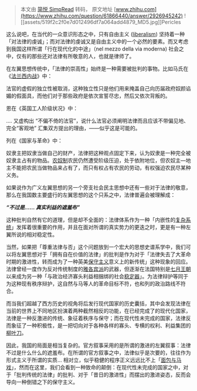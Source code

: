 > 本文由 [简悦 SimpRead](http://ksria.com/simpread/) 转码， 原文地址 [www.zhihu.com](https://www.zhihu.com/question/61866440/answer/2926945242) ![[assets/519f2c2f0e7d012496df7a064add4879_MD5.jpg]]Pericles​

这么说吧，在当代的一众意识形态之中，只有自由主义 ([liberalism](https://www.zhihu.com/search?q=liberalism&search_source=Entity&hybrid_search_source=Entity&hybrid_search_extra=%7B%22sourceType%22%3A%22answer%22%2C%22sourceId%22%3A2926945242%7D)) 坚持着一种「对法律的虔诚」；而对法律的虔诚又是自由主义中的一个必然的要素。而又考虑到我国这样所谓「行在现代化的中途」（nel mezzo della via moderna) 社会之中，仅有的那些还对法律有所敬意的人，也就是律师了。

在左翼思想传统中，「法律的崇高性」始终是一种需要被批判的事物。比如马氏在《[法兰西内战](https://www.zhihu.com/search?q=%E6%B3%95%E5%85%B0%E8%A5%BF%E5%86%85%E6%88%98&search_source=Entity&hybrid_search_source=Entity&hybrid_search_extra=%7B%22sourceType%22%3A%22answer%22%2C%22sourceId%22%3A2926945242%7D)》中：

法官的虚假的独立性被取消，这种独立性只是他们用来掩盖自己向历届政府奴颜谄媚的假面具，而他们对于那些政府是依次宣誓尽忠，然后又依次背叛的。

恩在《英国工人阶级状况》中：

…. 又虚构出 “不偏不倚的法官”，说什么法官必须阐明法律而且应该不带偏见地、完全“客观地” 汇集双方提出的理由，——似乎这是可能的。

列在《国家与革命》中：

奴隶主把奴隶当做自己的财产，法律把这种观点固定下来，认为奴隶是一种完全被奴隶主占有的物品。[农奴制](https://www.zhihu.com/search?q=%E5%86%9C%E5%A5%B4%E5%88%B6&search_source=Entity&hybrid_search_source=Entity&hybrid_search_extra=%7B%22sourceType%22%3A%22answer%22%2C%22sourceId%22%3A2926945242%7D)农民仍然遭受阶级压迫，处于依附地位，但农奴主—地主不能把农民当做物品来占有了，而只有权占有农民的劳动，有权强迫农民尽某种义务。

如果说作为广义左翼思想的另一个旁支社会民主思想中还有一些对于法律的敬意，那么在我国数主要盛行的左翼思想的这个只系之中，法律普遍会被理解成：

**_“不过是…… 真实利益的遮羞布”_**

这种批判自然有它的道理，但是却不全面的：法律体系作为一种「内嵌性的[复杂系统](https://www.zhihu.com/search?q=%E5%A4%8D%E6%9D%82%E7%B3%BB%E7%BB%9F&search_source=Entity&hybrid_search_source=Entity&hybrid_search_extra=%7B%22sourceType%22%3A%22answer%22%2C%22sourceId%22%3A2926945242%7D)」发挥着很重要的作用，并且在面对所谓的真实势力的更迭之时，更是有一种左翼所说的相对稳定性。

当然，如果把「尊重法律与否」这个问题放到一个宏大的思想史谱系学中，我们可以将左翼思想对于「拥有自在价值的法律」的批判是作为对于「法律失去了大革命时期的激进性，转而成为了一种英美[保守主义](https://www.zhihu.com/search?q=%E4%BF%9D%E5%AE%88%E4%B8%BB%E4%B9%89&search_source=Entity&hybrid_search_source=Entity&hybrid_search_extra=%7B%22sourceType%22%3A%22answer%22%2C%22sourceId%22%3A2926945242%7D)意义上的新传统」这种现象的回应。法律曾经一度作为反对传统制度的[雅各宾派](https://www.zhihu.com/search?q=%E9%9B%85%E5%90%84%E5%AE%BE%E6%B4%BE&search_source=Entity&hybrid_search_source=Entity&hybrid_search_extra=%7B%22sourceType%22%3A%22answer%22%2C%22sourceId%22%3A2926945242%7D)的武器，但逐渐在法国特别是[七月王朝](https://www.zhihu.com/search?q=%E4%B8%83%E6%9C%88%E7%8E%8B%E6%9C%9D&search_source=Entity&hybrid_search_source=Entity&hybrid_search_extra=%7B%22sourceType%22%3A%22answer%22%2C%22sourceId%22%3A2926945242%7D)以来成为另一种「与政治经济寡头利益相捆绑的社会[稳定器](https://www.zhihu.com/search?q=%E7%A8%B3%E5%AE%9A%E5%99%A8&search_source=Entity&hybrid_search_source=Entity&hybrid_search_extra=%7B%22sourceType%22%3A%22answer%22%2C%22sourceId%22%3A2926945242%7D)」。为法律辩护等同于为这种现有秩序辩护，这自然与马等人的革命目标不符，也和列的政治路线不符合。

而当我们超越了西方历史的视角将后发行现代国家的历史囊括，其中会发现法律在当前的世界上不同地区扮演着两种截然相反的功能，在已经完成了的现代化国家，法律是一种反激进的传统、象征着秩序与保守；而在现代性未完成的国家，法律反而象征了一种积极性，是一把切向对于各种各样的寡头、专横的权利、利益集团的[柳叶刀](https://www.zhihu.com/search?q=%E6%9F%B3%E5%8F%B6%E5%88%80&search_source=Entity&hybrid_search_source=Entity&hybrid_search_extra=%7B%22sourceType%22%3A%22answer%22%2C%22sourceId%22%3A2926945242%7D)。

因此，我国的局面是相当复杂的。官方叙事采用的是所谓的激进的左翼叙事：法律不过是什么什么的遮羞布。在所谓的官方叙事之中，法律似乎是次要的，往往作为形式主义于所谓的实质… 相对立，似乎稳健的程序正义远远比不上「[面包与马戏](https://www.zhihu.com/search?q=%E9%9D%A2%E5%8C%85%E4%B8%8E%E9%A9%AC%E6%88%8F&search_source=Entity&hybrid_search_source=Entity&hybrid_search_extra=%7B%22sourceType%22%3A%22answer%22%2C%22sourceId%22%3A2926945242%7D)」，然而在这里，我们会看到一种致命的颠倒：在现代性未完成的国家之中，对于「批判传统的法律」的批判、对于「昔日的激进性」而摆出的激进姿态，反而会导向一种倒错之下的保守主义。